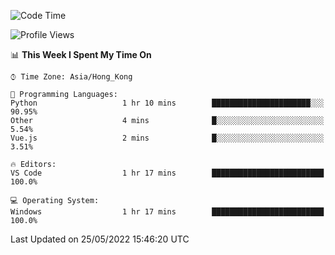 <!--START_SECTION:waka-->
![Code Time](http://img.shields.io/badge/Code%20Time-15%20hrs%2041%20mins-blue)

![Profile Views](http://img.shields.io/badge/Profile%20Views-626-blue)

📊 **This Week I Spent My Time On** 

```text
⌚︎ Time Zone: Asia/Hong_Kong

💬 Programming Languages: 
Python                   1 hr 10 mins        ██████████████████████░░░   90.95% 
Other                    4 mins              █░░░░░░░░░░░░░░░░░░░░░░░░   5.54% 
Vue.js                   2 mins              █░░░░░░░░░░░░░░░░░░░░░░░░   3.51%

🔥 Editors: 
VS Code                  1 hr 17 mins        █████████████████████████   100.0%

💻 Operating System: 
Windows                  1 hr 17 mins        █████████████████████████   100.0%

```


 Last Updated on 25/05/2022 15:46:20 UTC
<!--END_SECTION:waka-->
